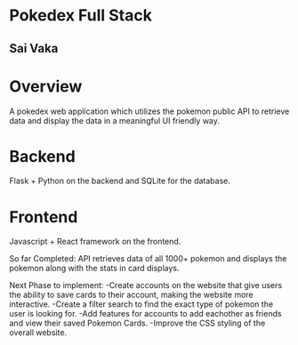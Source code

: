 # Pokedex Full Stack
## Sai Vaka

# Overview
A pokedex web application which utilizes the pokemon public API to retrieve data and display the data in a meaningful UI friendly way. 

# Backend 
Flask + Python on the backend and SQLite for the database. 

# Frontend 
Javascript + React framework on the frontend. 

So far Completed: 
API retrieves data of all 1000+ pokemon and displays the pokemon along with the stats in card displays.

Next Phase to implement:
-Create accounts on the website that give users the ability to save cards to their account, making the website more interactive. 
-Create a filter search to find the exact type of pokemon the user is looking for. 
-Add features for accounts to add eachother as friends and view their saved Pokemon Cards. 
-Improve the CSS styling of the overall website.
